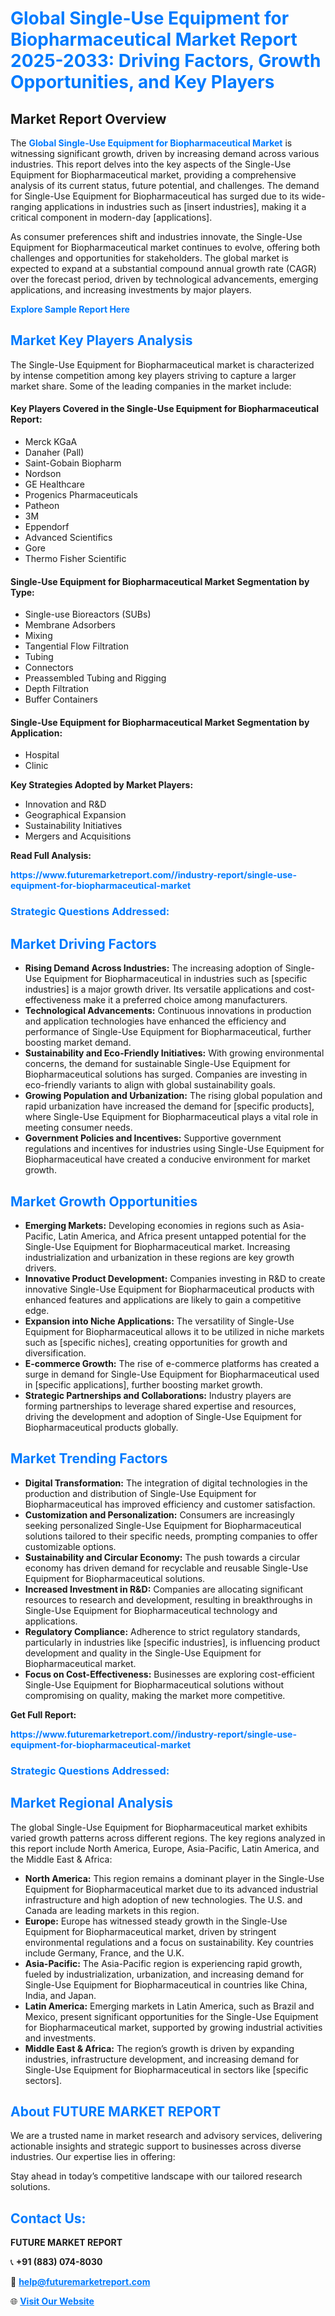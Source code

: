 <h1 style="color: #007BFF;">Global Single-Use Equipment for Biopharmaceutical Market Report 2025-2033: Driving Factors, Growth Opportunities, and Key Players</h1>

<section id="overview">
<h2>Market Report Overview</h2>
<p>The <a href="https://www.futuremarketreport.com//industry-report/single-use-equipment-for-biopharmaceutical-market" style="color: #007BFF; text-decoration: none;"><strong>Global Single-Use Equipment for Biopharmaceutical Market</strong></a> is witnessing significant growth, driven by increasing demand across various industries. This report delves into the key aspects of the Single-Use Equipment for Biopharmaceutical market, providing a comprehensive analysis of its current status, future potential, and challenges. The demand for Single-Use Equipment for Biopharmaceutical has surged due to its wide-ranging applications in industries such as [insert industries], making it a critical component in modern-day [applications].</p>
<p>As consumer preferences shift and industries innovate, the Single-Use Equipment for Biopharmaceutical market continues to evolve, offering both challenges and opportunities for stakeholders. The global market is expected to expand at a substantial compound annual growth rate (CAGR) over the forecast period, driven by technological advancements, emerging applications, and increasing investments by major players.</p>
</section>

<section id="overview">
<p><a href="https://www.futuremarketreport.com//request-sample/reportId=90412" style="color: #007BFF; text-decoration: none;"><strong>Explore Sample Report Here</strong></a></p>
</section>

<section id="key-players">
<h2 style="color: #007BFF;">Market Key Players Analysis</h2>
<p>The Single-Use Equipment for Biopharmaceutical market is characterized by intense competition among key players striving to capture a larger market share. Some of the leading companies in the market include:</p>
<h4>Key Players Covered in the Single-Use Equipment for Biopharmaceutical Report:</h4>
<ul><li>Merck KGaA</li><li>Danaher (Pall)</li><li>Saint-Gobain Biopharm</li><li>Nordson</li><li>GE Healthcare</li><li>Progenics Pharmaceuticals</li><li>Patheon</li><li>3M</li><li>Eppendorf</li><li>Advanced Scientifics</li><li>Gore</li><li>Thermo Fisher Scientific</li></ul>
<h4>Single-Use Equipment for Biopharmaceutical Market Segmentation by Type:</h4>
<ul><li>Single-use Bioreactors (SUBs)</li><li>Membrane Adsorbers</li><li>Mixing</li><li>Tangential Flow Filtration</li><li>Tubing</li><li>Connectors</li><li>Preassembled Tubing and Rigging</li><li>Depth Filtration</li><li>Buffer Containers</li></ul>

<h4>Single-Use Equipment for Biopharmaceutical Market Segmentation by Application:</h4>
<ul><li>Hospital</li><li>Clinic</li></ul>
<p><strong>Key Strategies Adopted by Market Players:</strong></p>
<ul>
<li>Innovation and R&D</li>
<li>Geographical Expansion</li>
<li>Sustainability Initiatives</li>
<li>Mergers and Acquisitions</li>
</ul>
</section>

<section>
<p><strong>Read Full Analysis: </strong></p><a href="https://www.futuremarketreport.com//industry-report/single-use-equipment-for-biopharmaceutical-market" style="color: #007BFF; text-decoration: none;"><strong>https://www.futuremarketreport.com//industry-report/single-use-equipment-for-biopharmaceutical-market</strong></a>
<h3 style="color: #007BFF;">Strategic Questions Addressed:</h3>
</section>

<section id="driving-factors">
<h2 style="color: #007BFF;">Market Driving Factors</h2>
<ul>
<li><strong>Rising Demand Across Industries:</strong> The increasing adoption of Single-Use Equipment for Biopharmaceutical in industries such as [specific industries] is a major growth driver. Its versatile applications and cost-effectiveness make it a preferred choice among manufacturers.</li>
<li><strong>Technological Advancements:</strong> Continuous innovations in production and application technologies have enhanced the efficiency and performance of Single-Use Equipment for Biopharmaceutical, further boosting market demand.</li>
<li><strong>Sustainability and Eco-Friendly Initiatives:</strong> With growing environmental concerns, the demand for sustainable Single-Use Equipment for Biopharmaceutical solutions has surged. Companies are investing in eco-friendly variants to align with global sustainability goals.</li>
<li><strong>Growing Population and Urbanization:</strong> The rising global population and rapid urbanization have increased the demand for [specific products], where Single-Use Equipment for Biopharmaceutical plays a vital role in meeting consumer needs.</li>
<li><strong>Government Policies and Incentives:</strong> Supportive government regulations and incentives for industries using Single-Use Equipment for Biopharmaceutical have created a conducive environment for market growth.</li>
</ul>
</section>

<section id="growth-opportunities">
<h2 style="color: #007BFF;">Market Growth Opportunities</h2>
<ul>
<li><strong>Emerging Markets:</strong> Developing economies in regions such as Asia-Pacific, Latin America, and Africa present untapped potential for the Single-Use Equipment for Biopharmaceutical market. Increasing industrialization and urbanization in these regions are key growth drivers.</li>
<li><strong>Innovative Product Development:</strong> Companies investing in R&D to create innovative Single-Use Equipment for Biopharmaceutical products with enhanced features and applications are likely to gain a competitive edge.</li>
<li><strong>Expansion into Niche Applications:</strong> The versatility of Single-Use Equipment for Biopharmaceutical allows it to be utilized in niche markets such as [specific niches], creating opportunities for growth and diversification.</li>
<li><strong>E-commerce Growth:</strong> The rise of e-commerce platforms has created a surge in demand for Single-Use Equipment for Biopharmaceutical used in [specific applications], further boosting market growth.</li>
<li><strong>Strategic Partnerships and Collaborations:</strong> Industry players are forming partnerships to leverage shared expertise and resources, driving the development and adoption of Single-Use Equipment for Biopharmaceutical products globally.</li>
</ul>
</section>

<section id="trending-factors">
<h2 style="color: #007BFF;">Market Trending Factors</h2>
<ul>
<li><strong>Digital Transformation:</strong> The integration of digital technologies in the production and distribution of Single-Use Equipment for Biopharmaceutical has improved efficiency and customer satisfaction.</li>
<li><strong>Customization and Personalization:</strong> Consumers are increasingly seeking personalized Single-Use Equipment for Biopharmaceutical solutions tailored to their specific needs, prompting companies to offer customizable options.</li>
<li><strong>Sustainability and Circular Economy:</strong> The push towards a circular economy has driven demand for recyclable and reusable Single-Use Equipment for Biopharmaceutical solutions.</li>
<li><strong>Increased Investment in R&D:</strong> Companies are allocating significant resources to research and development, resulting in breakthroughs in Single-Use Equipment for Biopharmaceutical technology and applications.</li>
<li><strong>Regulatory Compliance:</strong> Adherence to strict regulatory standards, particularly in industries like [specific industries], is influencing product development and quality in the Single-Use Equipment for Biopharmaceutical market.</li>
<li><strong>Focus on Cost-Effectiveness:</strong> Businesses are exploring cost-efficient Single-Use Equipment for Biopharmaceutical solutions without compromising on quality, making the market more competitive.</li>
</ul>
</section>

<section>
<p><strong>Get Full Report: </strong></p><a href="https://www.futuremarketreport.com//industry-report/single-use-equipment-for-biopharmaceutical-market" style="color: #007BFF; text-decoration: none;"><strong>https://www.futuremarketreport.com//industry-report/single-use-equipment-for-biopharmaceutical-market</strong></a>
<h3 style="color: #007BFF;">Strategic Questions Addressed:</h3>
</section>


<section id="regional-analysis">
<h2 style="color: #007BFF;">Market Regional Analysis</h2>
<p>The global Single-Use Equipment for Biopharmaceutical market exhibits varied growth patterns across different regions. The key regions analyzed in this report include North America, Europe, Asia-Pacific, Latin America, and the Middle East & Africa:</p>
<ul>
<li><strong>North America:</strong> This region remains a dominant player in the Single-Use Equipment for Biopharmaceutical market due to its advanced industrial infrastructure and high adoption of new technologies. The U.S. and Canada are leading markets in this region.</li>
<li><strong>Europe:</strong> Europe has witnessed steady growth in the Single-Use Equipment for Biopharmaceutical market, driven by stringent environmental regulations and a focus on sustainability. Key countries include Germany, France, and the U.K.</li>
<li><strong>Asia-Pacific:</strong> The Asia-Pacific region is experiencing rapid growth, fueled by industrialization, urbanization, and increasing demand for Single-Use Equipment for Biopharmaceutical in countries like China, India, and Japan.</li>
<li><strong>Latin America:</strong> Emerging markets in Latin America, such as Brazil and Mexico, present significant opportunities for the Single-Use Equipment for Biopharmaceutical market, supported by growing industrial activities and investments.</li>
<li><strong>Middle East & Africa:</strong> The region’s growth is driven by expanding industries, infrastructure development, and increasing demand for Single-Use Equipment for Biopharmaceutical in sectors like [specific sectors].</li>
</ul>
</section>

<footer>
<h2 style="color: #007BFF;">About FUTURE MARKET REPORT</h2>
<p>We are a trusted name in market research and advisory services, delivering actionable insights and strategic support to businesses across diverse industries. Our expertise lies in offering:</p>

<p>Stay ahead in today’s competitive landscape with our tailored research solutions.</p>

<h2 style="color: #007BFF;">Contact Us:</h2>
<p><strong>FUTURE MARKET REPORT</strong></p>
<p>📞 <strong>+91 (883) 074-8030</strong></p>
<p>📧 <strong><a href="mailto:help@futuremarketreport.com" style="color: #007BFF;">help@futuremarketreport.com</a></strong></p>
<p>🌐 <strong><a href="https://www.futuremarketreport.com/" style="color: #007BFF;">Visit Our Website</a></strong></p>
</footer>